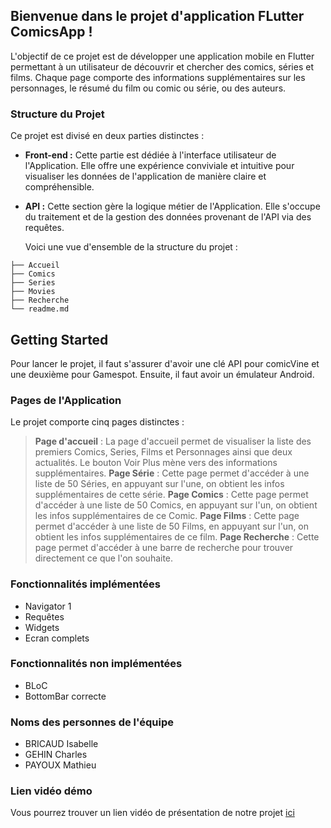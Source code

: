 ## Bienvenue dans le projet d'application FLutter **ComicsApp** !
L'objectif de ce projet est de développer une application mobile en Flutter permettant à un utilisateur de découvrir et chercher des comics, séries et films.
Chaque page comporte des informations supplémentaires sur les personnages, le résumé du film ou comic ou série, ou des auteurs.

### Structure du Projet
Ce projet est divisé en deux parties distinctes :
- **Front-end :** Cette partie est dédiée à l'interface utilisateur de l'Application. Elle offre une expérience conviviale et intuitive pour
  visualiser les données de l'application de manière claire et compréhensible.
- **API :** Cette section gère la logique métier de l'Application.
  Elle s'occupe du traitement et de la gestion des
  données provenant de l'API via des requêtes.
  
  Voici une vue d'ensemble de la structure du projet :
```shell
├── Accueil
├── Comics
├── Series
├── Movies
├── Recherche
└── readme.md
```
## Getting Started
Pour lancer le projet, il faut s'assurer d'avoir une clé API pour comicVine et une deuxième pour Gamespot.
Ensuite, il faut avoir un émulateur Android.

### Pages de l'Application
Le projet comporte cinq pages distinctes :
> **Page d'accueil** :
La page d'accueil permet de visualiser la liste des premiers Comics, Series, Films et Personnages ainsi que deux actualités.
Le bouton Voir Plus mène vers des informations supplémentaires.
> **Page Série** :
Cette page permet d'accéder à une liste de 50 Séries, en appuyant sur l'une, on obtient les infos supplémentaires de cette série.
> **Page Comics** :
Cette page permet d'accéder à une liste de 50 Comics, en appuyant sur l'un, on obtient les infos supplémentaires de ce Comic.
> **Page Films** :
Cette page permet d'accéder à une liste de 50 Films, en appuyant sur l'un, on obtient les infos supplémentaires de ce film.
> **Page Recherche** :
Cette page permet d'accéder à une barre de recherche pour trouver directement ce que l'on souhaite.

### Fonctionnalités implémentées
 - Navigator 1
 - Requêtes
 - Widgets
 - Ecran complets

### Fonctionnalités non implémentées
 - BLoC
 - BottomBar correcte

### Noms des personnes de l'équipe
- BRICAUD Isabelle
- GEHIN Charles
- PAYOUX Mathieu

### Lien vidéo démo
Vous pourrez trouver un lien vidéo de présentation de notre projet [ici](https://www.youtube.com/watch?v=zFepHGD2uvc)

